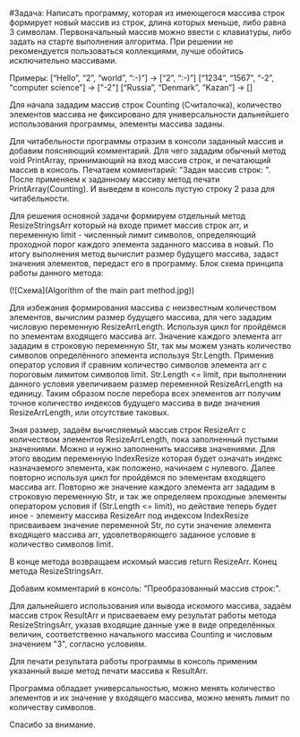 #Задача: Написать программу, которая из имеющегося массива строк формирует новый массив из строк, длина которых меньше, либо равна 3 символам. Первоначальный массив можно ввести с клавиатуры, либо задать на старте выполнения алгоритма. При решении не рекомендуется пользоваться коллекциями, лучше обойтись исключительно массивами.

Примеры:
[“Hello”, “2”, “world”, “:-)”] → [“2”, “:-)”]
[“1234”, “1567”, “-2”, “computer science”] → ["-2"]
[“Russia”, “Denmark”, “Kazan”] → []

Для начала зададим массив строк Counting (Считалочка), количество элементов массива не фиксировано для универсальности дальнейшего использования программы, элементы массива заданы.

Для читабельности программы отразим в консоли заданный массив и добавим поясняющий комментарий. Для чего зададим обычный метод void PrintArray, принимающий на вход массив строк, и печатающий массив в консоль.
Печатаем комментарий: "Задан массив строк: ". После применяем к заданному массиву метод печати PrintArray(Counting). И выведем в консоль пустую строку 2 раза для читабельности.

Для решения основной задачи формируем отдельный метод ResizeStringsArr который на входе примет массив строк arr, и переменную limit - численный лимит  символов, определяющий проходной порог каждого элемента заданного массива в новый. По итогу выполнения метод вычислит размер будущего массива, задаст значения элементов, передаст его в программу.
Блок схема принципа работы данного метода:

(![Схема](Algorithm of the main part method.jpg))

Для избежания формирования массива с неизвестным количеством элементов, вычислим размер будущего массива, для чего зададим числовую переменную ResizeArrLength. Используя цикл for пройдёмся по элементам входящего массива arr. Значение каждого элемента arr зададим в строковую переменную Str, так мы можем узнать количество символов определённого элемента используя Str.Length. Применив оператор условия if сравним количество символов элемента arr c пороговым лимитом символов limit. Str.Length <= limit, при выполнении данного условия увеличиваем размер переменной ResizeArrLength на единицу. Таким образом после перебора всех элементов arr получим точное количество индексов будущего массива в виде значения ResizeArrLength, или отсутствие таковых.

Зная размер, задаём вычисляемый массив строк ResizeArr с количеством элементов ResizeArrLength, пока заполненный пустыми значениями. 
Можно  и нужно заполненить массивв значениями. Для этого вводим переменную IndexResize которая будет означать индекс назначаемого элемента, как положено, начинаем с нулевого. 
Далее повторно используя цикл for пройдёмся по элементам входящего массива arr. Повторно же значение каждого элемента arr зададим в строковую переменную Str, и так же определяем проходные элементы оператором условия if (Str.Length <= limit), но действие теперь будет иное - элементу массива ResizeArr под индексом IndexResize присваиваем значение переменной Str, по сути значение элемента входящего массива arr, удовлетворяющего заданное условие в количество символов limit.

В конце метода возвращаем искомый массив return ResizeArr.
Конец метода ResizeStringsArr.

Добавим комментарий в консоль: "Преобразованный массив строк:".

Для дальнейшего использования или вывода искомого массива, задаём массив строк ResultArr и присваеваем ему результат работы метода ResizeStringsArr, указав входящие данные уже в виде определённых величин, соответственно начального массива Counting и числовым значением "3", согласно условиям.

Для печати результата работы программы в консоль применим указанный выше метод печати массива к ResultArr.

Программа обладает универсальностью, можно менять количество элементов и их значение у входящего массива, можно менять лимит по количеству символов.

Спасибо за внимание.